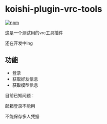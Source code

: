 # koishi-plugin-vrc-tools

[![npm](https://img.shields.io/npm/v/koishi-plugin-vrc-tools?style=flat-square)](https://www.npmjs.com/package/koishi-plugin-vrc-tools)

这是一个测试用的vrc工具插件

还在开发中ing

## 功能

- 登录
- 获取好友信息
- 获取模型信息



目前已知问题：

邮箱登录不能用

不能保存多人凭据
